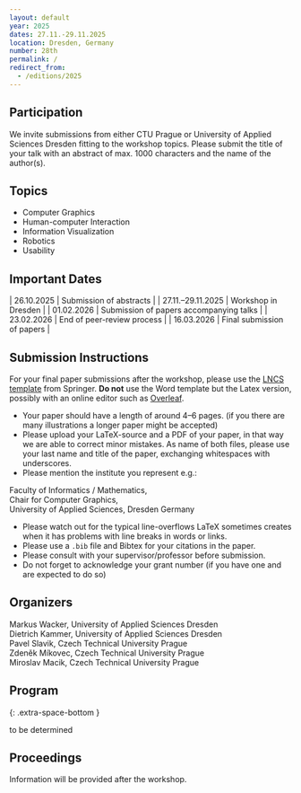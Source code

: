 ```yaml
---
layout: default
year: 2025
dates: 27.11.-29.11.2025
location: Dresden, Germany
number: 28th
permalink: /
redirect_from:
  - /editions/2025
---
```

## Participation

We invite submissions from either CTU Prague or University of Applied Sciences Dresden fitting to the workshop topics. Please submit the title of your talk with an abstract of max. 1000 characters and the name of the author(s).

## Topics

* Computer Graphics
* Human-computer Interaction
* Information Visualization
* Robotics
* Usability

## Important Dates

| 26.10.2025 | Submission of abstracts |
| 27.11.–29.11.2025 | Workshop in Dresden |
| 01.02.2026 | Submission of papers accompanying talks |
| 23.02.2026 | End of peer-review process | 
| 16.03.2026 | Final submission of papers | 

## Submission Instructions

For your final paper submissions after the workshop, please use the [LNCS template]( https://www.springer.com/gp/computer-science/lncs/conference-proceedings-guidelines) from Springer. **Do not** use the Word template but the Latex version, possibly with an online editor such as [Overleaf](https://www.overleaf.com/).

* Your paper should have a length of around 4–6 pages. (if you there are many illustrations a longer paper might be accepted)
* Please upload your LaTeX-source and a PDF of your paper, in that way we are able to correct minor mistakes. As name of both files, please use your last name and title of the paper, exchanging whitespaces with underscores.
* Please mention the institute you represent e.g.:

Faculty of Informatics / Mathematics,\
Chair for Computer Graphics,\
University of Applied Sciences, Dresden Germany

* Please watch out for the typical line-overflows LaTeX sometimes creates when it has problems with line breaks in words or links.
* Please use a `.bib` file and Bibtex for your citations in the paper.
* Please consult with your supervisor/professor before submission.
* Do not forget to acknowledge your grant number (if you have one and are expected to do so)

## Organizers

Markus Wacker, University of Applied Sciences Dresden\
Dietrich Kammer, University of Applied Sciences Dresden\
Pavel Slavik, Czech Technical University Prague\
Zdeněk Míkovec, Czech Technical University Prague\
Miroslav Macik, Czech Technical University Prague

## Program
{: .extra-space-bottom }

to be determined

## Proceedings

Information will be provided after the workshop.

